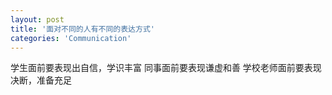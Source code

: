 ```yaml
---
layout: post
title: '面对不同的人有不同的表达方式'
categories: 'Communication'
---
```


学生面前要表现出自信，学识丰富 
同事面前要表现谦虚和善 
学校老师面前要表现决断，准备充足 
